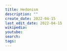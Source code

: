 ```yaml
---
title: Hedonism
description: ""
create_date: 2022-04-15
last_edit_date: 2022-04-15
wikipedia: 
youtube: 
search: 
tags:
---
```

